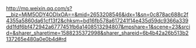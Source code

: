 http://mp.weixin.qq.com/s?__biz=MjM5ODY4ODIxOA==&mid=2653208546&idx=1&sn=0c878ac688c2f4355a5860da61cf13f2&chksm=bd16fb578a617241f14e435d59dc9366a339dd1fdf6bf472942a6777451fb6a1408513294807&mpshare=1&scene=23&srcid=&sharer_sharetime=1588235372998&sharer_shareid=6b4b42a26b513b2137265e480a0e0b4d#rd
